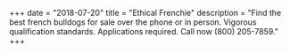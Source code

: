+++
date = "2018-07-20"
title = "Ethical Frenchie"
description = "Find the best french bulldogs for sale over the phone or in person. Vigorous qualification standards. Applications required. Call now (800) 205-7859."
+++
